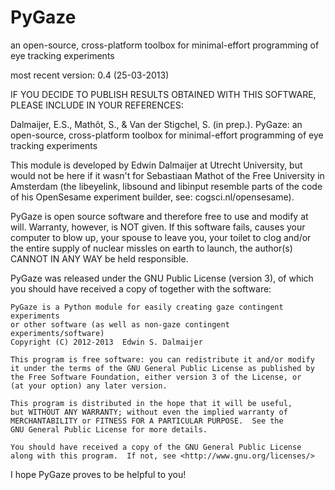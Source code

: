 PyGaze
======

an open-source, cross-platform toolbox for minimal-effort programming of eye tracking experiments

most recent version: 0.4 (25-03-2013)


IF YOU DECIDE TO PUBLISH RESULTS OBTAINED WITH THIS SOFTWARE, PLEASE INCLUDE IN YOUR REFERENCES:

Dalmaijer, E.S., Mathôt, S., & Van der Stigchel, S. (in prep.). PyGaze: an
open-source, cross-platform toolbox for minimal-effort programming of eye
tracking experiments


This module is developed by Edwin Dalmaijer at Utrecht University, but would
not be here if it wasn't for Sebastiaan Mathot of the Free University in
Amsterdam (the libeyelink, libsound and libinput resemble parts of the code
of his OpenSesame experiment builder, see: cogsci.nl/opensesame).

PyGaze is open source software and therefore free to use and modify at will.
Warranty, however, is NOT given. If this software fails, causes your computer
to blow up, your spouse to leave you, your toilet to clog and/or the entire
supply of nuclear missles on earth to launch, the author(s) CANNOT IN ANY WAY
be held responsible.

PyGaze was released under the GNU Public License (version 3), of which you
should have received a copy of together with the software:

    PyGaze is a Python module for easily creating gaze contingent experiments
    or other software (as well as non-gaze contingent experiments/software)
    Copyright (C) 2012-2013  Edwin S. Dalmaijer

    This program is free software: you can redistribute it and/or modify
    it under the terms of the GNU General Public License as published by
    the Free Software Foundation, either version 3 of the License, or
    (at your option) any later version.

    This program is distributed in the hope that it will be useful,
    but WITHOUT ANY WARRANTY; without even the implied warranty of
    MERCHANTABILITY or FITNESS FOR A PARTICULAR PURPOSE.  See the
    GNU General Public License for more details.

    You should have received a copy of the GNU General Public License
    along with this program.  If not, see <http://www.gnu.org/licenses/>

I hope PyGaze proves to be helpful to you!

